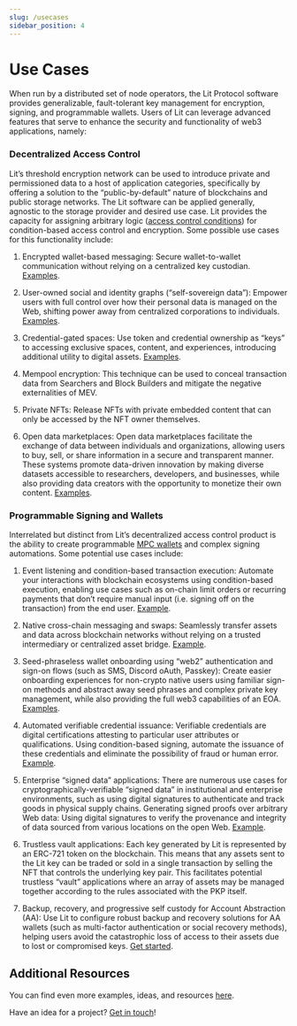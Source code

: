 ```yaml
---
slug: /usecases
sidebar_position: 4
---
```


# Use Cases

When run by a distributed set of node operators, the Lit Protocol software provides generalizable, fault-tolerant key management for encryption, signing, and programmable wallets. Users of Lit can leverage advanced features that serve to enhance the security and functionality of web3 applications, namely:

### Decentralized Access Control

Lit’s threshold encryption network can be used to introduce private and permissioned data to a host of application categories, specifically by offering a solution to the “public-by-default” nature of blockchains and public storage networks. The Lit software can be applied generally, agnostic to the storage provider and desired use case. Lit provides the capacity for assigning arbitrary logic ([access control conditions](../sdk/access-control/evm/basic-examples)) for condition-based access control and encryption. Some possible use cases for this functionality include:

1. Encrypted wallet-based messaging: Secure wallet-to-wallet communication without relying on a centralized key custodian. [Examples](https://github.com/LIT-Protocol/awesome/blob/main/README.md?ref=spark.litprotocol.com#privacy-and-encryption).

2. User-owned social and identity graphs (“self-sovereign data”): Empower users with full control over how their personal data is managed on the Web, shifting power away from centralized corporations to individuals. [Examples](https://github.com/LIT-Protocol/awesome/blob/main/README.md?ref=spark.litprotocol.com#social).

3. Credential-gated spaces: Use token and credential ownership as “keys” to accessing exclusive spaces, content, and experiences, introducing additional utility to digital assets. [Examples](https://github.com/LIT-Protocol/awesome/blob/main/README.md?ref=spark.litprotocol.com#metaverse).

4. Mempool encryption: This technique can be used to conceal transaction data from Searchers and Block Builders and mitigate the negative externalities of MEV. 

5. Private NFTs: Release NFTs with private embedded content that can only be accessed by the NFT owner themselves. 

6. Open data marketplaces: Open data marketplaces facilitate the exchange of data between individuals and organizations, allowing users to buy, sell, or share information in a secure and transparent manner. These systems promote data-driven innovation by making diverse datasets accessible to researchers, developers, and businesses, while also providing data creators with the opportunity to monetize their own content. [Examples](https://github.com/LIT-Protocol/awesome/blob/main/README.md?ref=spark.litprotocol.com#data-and-identity-marketplaces).

### Programmable Signing and Wallets

Interrelated but distinct from Lit’s decentralized access control product is the ability to create programmable [MPC wallets](../concepts/pkps-as-wallet.md) and complex signing automations. Some potential use cases include:

1. Event listening and condition-based transaction execution: Automate your interactions with blockchain ecosystems using condition-based execution, enabling use cases such as on-chain limit orders or recurring payments that don’t require manual input (i.e. signing off on the transaction) from the end user. [Example](https://spark.litprotocol.com/automated-portfolio-rebalancing-uniswap/).

2. Native cross-chain messaging and swaps: Seamlessly transfer assets and data across blockchain networks without relying on a trusted intermediary or centralized asset bridge. [Example](https://spark.litprotocol.com/xchain-bridging-yacht-lit-swap/).

3. Seed-phraseless wallet onboarding using “web2” authentication and sign-on flows (such as SMS, Discord oAuth, Passkey): Create easier onboarding experiences for non-crypto native users using familiar sign-on methods and abstract away seed phrases and complex private key management, while also providing the full web3 capabilities of an EOA. [Examples](https://github.com/LIT-Protocol/awesome/blob/main/README.md?ref=spark.litprotocol.com#wallets-and-account-abstraction-aa).

4. Automated verifiable credential issuance: Verifiable credentials are digital certifications attesting to particular user attributes or qualifications. Using condition-based signing, automate the issuance of these credentials and eliminate the possibility of fraud or human error. [Example](https://spark.litprotocol.com/krebitxlitactions/).

5. Enterprise “signed data” applications: There are numerous use cases for cryptographically-verifiable “signed data” in institutional and enterprise environments, such as using digital signatures to authenticate and track goods in physical supply chains. 
Generating signed proofs over arbitrary Web data: Using digital signatures to verify the provenance and integrity of data sourced from various locations on the open Web. [Example](https://spark.litprotocol.com/authenticity-matters/).

6. Trustless vault applications: Each key generated by Lit is represented by an ERC-721 token on the blockchain. This means that any assets sent to the Lit key can be traded or sold in a single transaction by selling the NFT that controls the underlying key pair. This facilitates potential trustless “vault” applications where an array of assets may be managed together according to the rules associated with the PKP itself.

7. Backup, recovery, and progressive self custody for Account Abstraction (AA): Use Lit to configure robust backup and recovery solutions for AA wallets (such as multi-factor authentication or social recovery methods), helping users avoid the catastrophic loss of access to their assets due to lost or compromised keys. [Get started](https://spark.litprotocol.com/mass-adoption-of-digital-ownership-and-progressive-self-custody/).


## Additional Resources

You can find even more examples, ideas, and resources [here](https://github.com/LIT-Protocol/awesome/blob/main/README.md).

Have an idea for a project? [Get in touch](https://nut.sh/ell/forms/352580/YEk9vu)!

